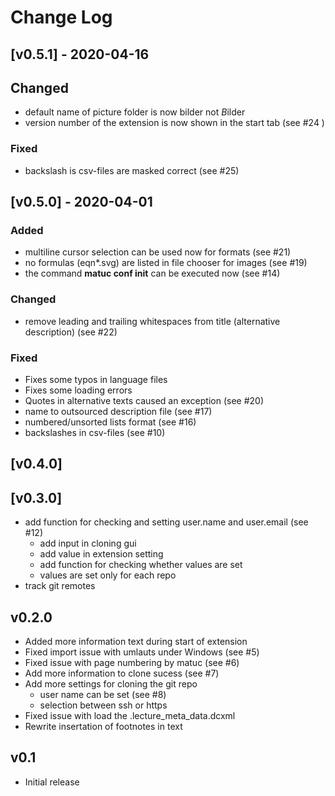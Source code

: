 # Change Log

## [v0.5.1] - 2020-04-16

## Changed

- default name of picture folder is now bilder not *B*ilder
- version number of the extension is now shown in the start tab (see #24 )

### Fixed

- backslash is csv-files are masked correct (see #25)


## [v0.5.0] - 2020-04-01

### Added

- multiline cursor selection can be used now for formats (see #21)
- no formulas (eqn*.svg) are listed in file chooser for images (see #19)
- the command **matuc conf init** can be executed now (see #14)

### Changed

- remove leading and trailing whitespaces from title (alternative description) (see #22)

### Fixed

- Fixes some typos in language files
- Fixes some loading errors
- Quotes in alternative texts caused an exception (see #20)
- name to outsourced description file (see #17)
- numbered/unsorted lists format (see #16)
- backslashes in csv-files (see #10)


## [v0.4.0]

## [v0.3.0]

- add function for checking and setting user.name and  user.email (see #12)
   - add input in cloning gui
   - add value in extension setting
   - add function for checking whether values are set
   - values are set only for each repo
- track git remotes


## v0.2.0

- Added more information text during start of extension
- Fixed import issue with umlauts under Windows (see #5)
- Fixed issue with page numbering by matuc (see #6)
- Add more information to clone sucess (see #7)
- Add more settings for cloning the git repo
    - user name can be set (see #8)
    - selection between ssh or https
- Fixed issue with load the .lecture_meta_data.dcxml
- Rewrite insertation of footnotes in text


## v0.1
- Initial release